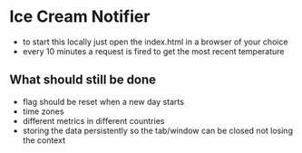 # Ice Cream Notifier

- to start this locally just open the index.html in a browser of your choice
- every 10 minutes a request is fired to get the most recent temperature

## What should still be done

- flag should be reset when a new day starts
- time zones
- different metrics in different countries
- storing the data persistently so the tab/window can be closed not losing the context